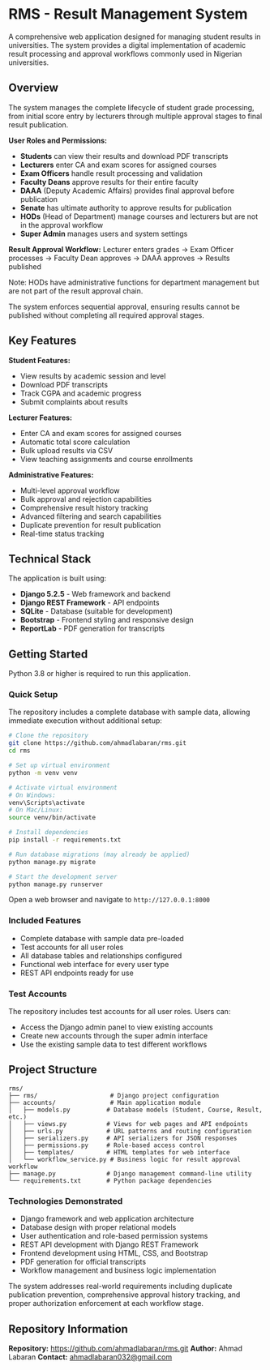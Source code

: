 # RMS - Result Management System

A comprehensive web application designed for managing student results in universities. The system provides a digital implementation of academic result processing and approval workflows commonly used in Nigerian universities.

## Overview

The system manages the complete lifecycle of student grade processing, from initial score entry by lecturers through multiple approval stages to final result publication.

**User Roles and Permissions:**
- **Students** can view their results and download PDF transcripts
- **Lecturers** enter CA and exam scores for assigned courses
- **Exam Officers** handle result processing and validation
- **Faculty Deans** approve results for their entire faculty
- **DAAA** (Deputy Academic Affairs) provides final approval before publication
- **Senate** has ultimate authority to approve results for publication
- **HODs** (Head of Department) manage courses and lecturers but are not in the approval workflow
- **Super Admin** manages users and system settings

**Result Approval Workflow:**
Lecturer enters grades → Exam Officer processes → Faculty Dean approves → DAAA approves → Results published

Note: HODs have administrative functions for department management but are not part of the result approval chain.

The system enforces sequential approval, ensuring results cannot be published without completing all required approval stages.
## Key Features

**Student Features:**
- View results by academic session and level
- Download PDF transcripts
- Track CGPA and academic progress
- Submit complaints about results

**Lecturer Features:**
- Enter CA and exam scores for assigned courses
- Automatic total score calculation
- Bulk upload results via CSV
- View teaching assignments and course enrollments

**Administrative Features:**
- Multi-level approval workflow
- Bulk approval and rejection capabilities
- Comprehensive result history tracking
- Advanced filtering and search capabilities
- Duplicate prevention for result publication
- Real-time status tracking

## Technical Stack

The application is built using:
- **Django 5.2.5** - Web framework and backend
- **Django REST Framework** - API endpoints
- **SQLite** - Database (suitable for development)
- **Bootstrap** - Frontend styling and responsive design
- **ReportLab** - PDF generation for transcripts

## Getting Started

Python 3.8 or higher is required to run this application.

### Quick Setup
The repository includes a complete database with sample data, allowing immediate execution without additional setup:

```bash
# Clone the repository
git clone https://github.com/ahmadlabaran/rms.git
cd rms

# Set up virtual environment
python -m venv venv

# Activate virtual environment
# On Windows:
venv\Scripts\activate
# On Mac/Linux:
source venv/bin/activate

# Install dependencies
pip install -r requirements.txt

# Run database migrations (may already be applied)
python manage.py migrate

# Start the development server
python manage.py runserver
```

Open a web browser and navigate to `http://127.0.0.1:8000`

### Included Features
- Complete database with sample data pre-loaded
- Test accounts for all user roles
- All database tables and relationships configured
- Functional web interface for every user type
- REST API endpoints ready for use

### Test Accounts
The repository includes test accounts for all user roles. Users can:
- Access the Django admin panel to view existing accounts
- Create new accounts through the super admin interface
- Use the existing sample data to test different workflows

## Project Structure

```
rms/
├── rms/                    # Django project configuration
├── accounts/               # Main application module
│   ├── models.py          # Database models (Student, Course, Result, etc.)
│   ├── views.py           # Views for web pages and API endpoints
│   ├── urls.py            # URL patterns and routing configuration
│   ├── serializers.py     # API serializers for JSON responses
│   ├── permissions.py     # Role-based access control
│   ├── templates/         # HTML templates for web interface
│   └── workflow_service.py # Business logic for result approval workflow
├── manage.py              # Django management command-line utility
└── requirements.txt       # Python package dependencies
```

### Technologies Demonstrated
- Django framework and web application architecture
- Database design with proper relational models
- User authentication and role-based permission systems
- REST API development with Django REST Framework
- Frontend development using HTML, CSS, and Bootstrap
- PDF generation for official transcripts
- Workflow management and business logic implementation

The system addresses real-world requirements including duplicate publication prevention, comprehensive approval history tracking, and proper authorization enforcement at each workflow stage.

## Repository Information

**Repository:** https://github.com/ahmadlabaran/rms.git
**Author:** Ahmad Labaran
**Contact:** ahmadlabaran032@gmail.com


